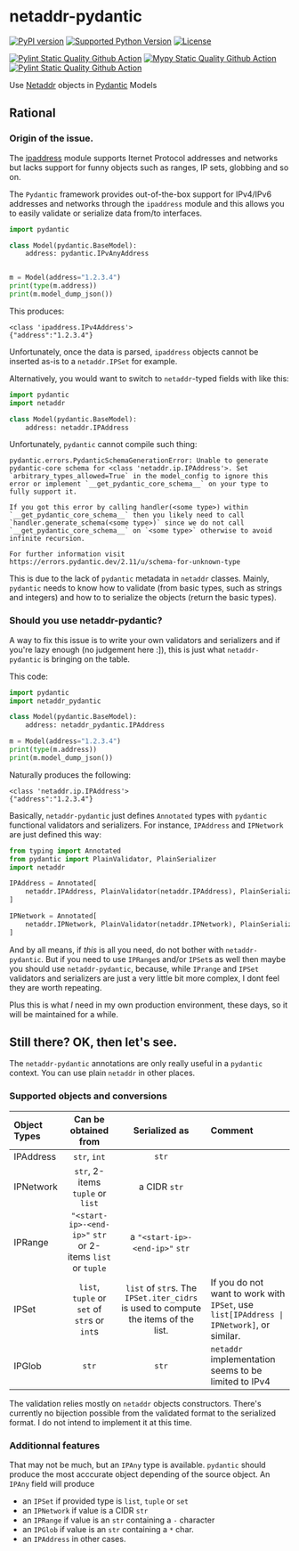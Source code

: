 # netaddr-pydantic

[![PyPI version](https://img.shields.io/pypi/v/netaddr-pydantic?logo=pypi&style=plastic)](https://pypi.python.org/pypi/netaddr-pydantic/)
[![Supported Python Version](https://img.shields.io/pypi/pyversions/netaddr-pydantic?logo=python&style=plastic)](https://pypi.python.org/pypi/netaddr-pydantic/)
[![License](https://img.shields.io/pypi/l/netaddr-pydantic?color=green&logo=GNU&style=plastic)](https://github.com/Anvil/netaddr-pydantic/blob/main/LICENSE)

[![Pylint Static Quality Github Action](https://github.com/Anvil/netaddr-pydantic/actions/workflows/pylint.yml/badge.svg)](https://github.com/Anvil/netaddr-pydantic/actions/workflows/pylint.yml)
[![Mypy Static Quality Github Action](https://github.com/Anvil/netaddr-pydantic/actions/workflows/mypy.yml/badge.svg)](https://github.com/Anvil/netaddr-pydantic/actions/workflows/mypy.yml)
[![Pylint Static Quality Github Action](https://github.com/Anvil/netaddr-pydantic/actions/workflows/python-app.yml/badge.svg)](https://github.com/Anvil/netaddr-pydantic/actions/workflows/python-app.yml)

Use [Netaddr](https://pypi.org/project/netaddr/) objects in [Pydantic](https://docs.pydantic.dev/latest/) Models


## Rational

### Origin of the issue.

The [ipaddress](https://docs.python.org/3/library/ipaddress.html) module supports Iternet Protocol addresses and networks but lacks support for funny objects such as ranges, IP sets, globbing and so on.

The `Pydantic` framework provides out-of-the-box support for IPv4/IPv6 addresses and networks through the `ipaddress` module and this allows you to easily validate or serialize data from/to interfaces.

```python
import pydantic

class Model(pydantic.BaseModel):
    address: pydantic.IPvAnyAddress


m = Model(address="1.2.3.4")
print(type(m.address))
print(m.model_dump_json())
```

This produces:

```
<class 'ipaddress.IPv4Address'>
{"address":"1.2.3.4"}
```


Unfortunately, once the data is parsed, `ipaddress` objects cannot be inserted as-is to a `netaddr.IPSet` for example.

Alternatively, you would want to switch to `netaddr`-typed fields with like this:


```python
import pydantic
import netaddr

class Model(pydantic.BaseModel):
    address: netaddr.IPAddress
```

Unfortunately, `pydantic` cannot compile such thing:

```
pydantic.errors.PydanticSchemaGenerationError: Unable to generate pydantic-core schema for <class 'netaddr.ip.IPAddress'>. Set `arbitrary_types_allowed=True` in the model_config to ignore this error or implement `__get_pydantic_core_schema__` on your type to fully support it.

If you got this error by calling handler(<some type>) within `__get_pydantic_core_schema__` then you likely need to call `handler.generate_schema(<some type>)` since we do not call `__get_pydantic_core_schema__` on `<some type>` otherwise to avoid infinite recursion.

For further information visit https://errors.pydantic.dev/2.11/u/schema-for-unknown-type
```

This is due to the lack of `pydantic` metadata in `netaddr` classes. Mainly, `pydantic` needs to know how to validate (from basic types, such as strings and integers) and how to to serialize the objects (return the basic types).


### Should you use netaddr-pydantic?


A way to fix this issue is to write your own validators and serializers and if you're lazy enough (no judgement here :]), this is just what `netaddr-pydantic` is bringing on the table.

This code:

```python
import pydantic
import netaddr_pydantic

class Model(pydantic.BaseModel):
    address: netaddr_pydantic.IPAddress

m = Model(address="1.2.3.4")
print(type(m.address))
print(m.model_dump_json())
```

Naturally produces the following:

```
<class 'netaddr.ip.IPAddress'>
{"address":"1.2.3.4"}
```

Basically, `netaddr-pydantic` just defines `Annotated` types with `pydantic` functional validators and serializers. For instance, `IPAddress` and `IPNetwork` are just defined this way:

```python
from typing import Annotated
from pydantic import PlainValidator, PlainSerializer
import netaddr

IPAddress = Annotated[
    netaddr.IPAddress, PlainValidator(netaddr.IPAddress), PlainSerializer(str)
]

IPNetwork = Annotated[
    netaddr.IPNetwork, PlainValidator(netaddr.IPNetwork), PlainSerializer(str)
]
```

And by all means, if *this* is all you need, do not bother with `netaddr-pydantic`. But if you need to use `IPRange`s and/or `IPSet`s as well then maybe you should use `netaddr-pydantic`, because, while `IPrange` and `IPSet` validators and serializers are just a very little bit more complex, I dont feel they are worth repeating.

Plus this is what *I* need in my own production environment, these days, so it will be maintained for a while.

## Still there? OK, then let's see.

The `netaddr-pydantic` annotations are only really useful in a `pydantic` context. You can use plain `netaddr` in other places.

### Supported objects and conversions


| Object Types | Can be obtained from | Serialized as | Comment |
| :----------- | :------------------: | :-----------: | :------ |
| IPAddress    | `str`, `int` | `str` |  | 
| IPNetwork    | `str`, 2-items `tuple` or `list` | a CIDR `str` | |
| IPRange      | `"<start-ip>-<end-ip>"` `str` or 2-items `list` or `tuple` | a `"<start-ip>-<end-ip>"` `str` | 
| IPSet        | `list`, `tuple` or `set` of `str`s or `int`s | `list` of `str`s. The `IPSet.iter_cidrs` is used to compute the items of the list. | If you do not want to work with `IPSet`, use `list[IPAddress \| IPNetwork]`, or similar. |
| IPGlob | `str` | `str` | `netaddr` implementation seems to be limited to IPv4 


The validation relies mostly on `netaddr` objects constructors. There's currently no bijection possible from the validated format to the serialized format. I do not intend to implement it at this time.

### Additionnal features

That may not be much, but an `IPAny` type is available. `pydantic` should produce the most acccurate object depending of the source object. An `IPAny` field will produce

* an `IPSet` if provided type is `list`, `tuple` or `set` 
* an `IPNetwork` if value is a CIDR `str`
* an `IPRange` if value is an `str` containing a `-` character
* an `IPGlob` if value is an `str` containing a `*` char.
* an `IPAddress` in other cases.
